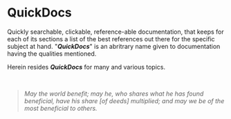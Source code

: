QuickDocs
===

Quickly searchable, clickable, reference-able documentation, that
keeps for each of its sections a list of the best references out
there for the specific subject at hand. "***QuickDocs***" is an
abritrary name given to documentation having the qualities
mentioned.

Herein resides ***QuickDocs*** for many and various topics.

<br>

> *May the world benefit; may he, who shares what he has found
> beneficial, have his share *[of deeds]* multiplied; and may we be
> of the most beneficial to others.*
